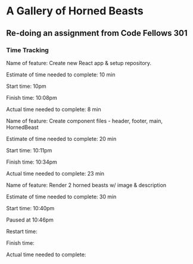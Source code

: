 # A Gallery of Horned Beasts

## Re-doing an assignment from Code Fellows 301

### Time Tracking

Name of feature: Create new React app & setup repository.

Estimate of time needed to complete: 10 min

Start time: 10pm

Finish time: 10:08pm

Actual time needed to complete: 8 min

Name of feature: Create component files - header, footer, main, HornedBeast

Estimate of time needed to complete: 20 min

Start time: 10:11pm

Finish time: 10:34pm

Actual time needed to complete: 23 min

Name of feature: Render 2 horned beasts w/ image & description

Estimate of time needed to complete: 30 min

Start time: 10:40pm

Paused at 10:46pm

Restart time: 

Finish time: 

Actual time needed to complete: 